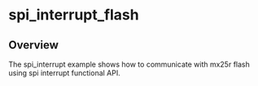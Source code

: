 # spi_interrupt_flash

## Overview
The spi_interrupt example shows how to communicate with mx25r flash using spi interrupt functional API.

